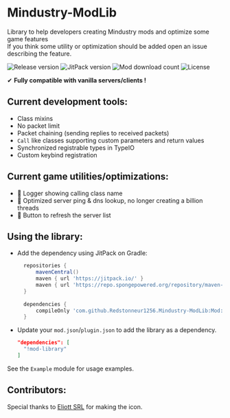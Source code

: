 # Mindustry-ModLib
Library to help developers creating Mindustry mods and optimize some game features  
If you think some utility or optimization should be added open an issue describing the feature.

![Release version](https://img.shields.io/github/v/release/Redstonneur1256/Mindustry-ModLib?style=for-the-badge)
![JitPack version](https://img.shields.io/jitpack/version/com.github.Redstonneur1256/Mindustry-ModLib?style=for-the-badge)
![Mod download count](https://img.shields.io/github/downloads/Redstonneur1256/Mindustry-ModLib/total?label=Mod%20downloads&style=for-the-badge)
![License](https://img.shields.io/github/license/Redstonneur1256/Mindustry-ModLib?style=for-the-badge)

✔ **Fully compatible with vanilla servers/clients !**

Current development tools:
-----

* Class mixins
* No packet limit
* Packet chaining (sending replies to received packets)
* `Call` like classes supporting custom parameters and return values
* Synchronized registrable types in TypeIO
* Custom keybind registration

Current game utilities/optimizations:
-----

* 📃 Logger showing calling class name
* 📶 Optimized server ping & dns lookup, no longer creating a billion threads
* 📶 Button to refresh the server list

Using the library:
-----

- Add the dependency using JitPack on Gradle:
  ```groovy
    repositories {
        mavenCentral()
        maven { url 'https://jitpack.io/' }
        maven { url 'https://repo.spongepowered.org/repository/maven-public/' }
    }
    
    dependencies {
        compileOnly 'com.github.Redstonneur1256.Mindustry-ModLib:Mod:VERSION'
    }
  ```
- Update your `mod.json`/`plugin.json` to add the library as a dependency.
  ```json
  "dependencies": [
    "!mod-library"
  ]
  ```

See the `Example` module for usage examples.

Contributors:
-------

Special thanks to [Eliott SRL](https://github.com/Eliott-Srl) for making the icon.
